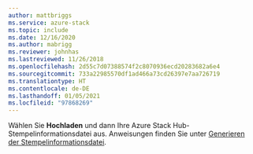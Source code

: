 ```yaml
---
author: mattbriggs
ms.service: azure-stack
ms.topic: include
ms.date: 12/16/2020
ms.author: mabrigg
ms.reviewer: johnhas
ms.lastreviewed: 11/26/2018
ms.openlocfilehash: 2d55c7d07388574f2c8070936ecd20283682a6e4
ms.sourcegitcommit: 733a22985570df1ad466a73cd26397e7aa726719
ms.translationtype: HT
ms.contentlocale: de-DE
ms.lasthandoff: 01/05/2021
ms.locfileid: "97868269"
---
```

Wählen Sie **Hochladen** und dann Ihre Azure Stack Hub-Stempelinformationsdatei aus. Anweisungen finden Sie unter [Generieren der Stempelinformationsdatei](../azure-stack-vaas-parameters.md#generate-the-stamp-information-file).